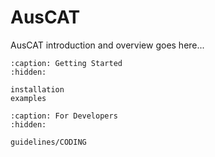 
# AusCAT

AusCAT introduction and overview goes here...

```{toctree}
:caption: Getting Started
:hidden:

installation
examples
```

```{toctree}
:caption: For Developers
:hidden:

guidelines/CODING

```

